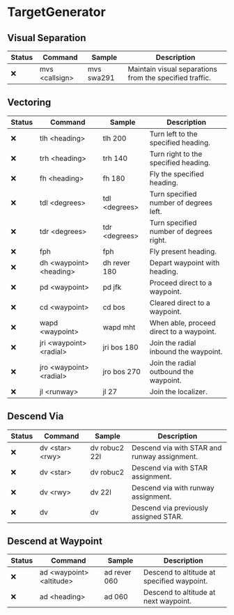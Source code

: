 # TargetGenerator

## Visual Separation
Status | Command | Sample | Description
--- | --- | --- | ---
:x: | mvs \<callsign> | mvs swa291 | Maintain visual separations from the specified traffic.

## Vectoring
Status | Command | Sample | Description
--- | --- | --- | ---
:x: | tlh \<heading> | tlh 200 | Turn left to the specified heading.
:x: | trh \<heading> | trh 140 | Turn right to the specified heading.
:x: | fh \<heading> | fh 180 | Fly the specified heading.
:x: | tdl \<degrees> | tdl \<degrees> | Turn specified number of degrees left.
:x: | tdr \<degrees> | tdr \<degrees> | Turn specified number of degrees right.
:x: | fph | fph | Fly present heading.
:x: | dh \<waypoint> \<heading> | dh rever 180 | Depart waypoint with heading.
:x: | pd \<waypoint> | pd jfk | Proceed direct to a waypoint.
:x: | cd \<waypoint> | cd bos | Cleared direct to a waypoint.
:x: | wapd \<waypoint> | wapd mht | When able, proceed direct to a waypoint.
:x: | jri \<waypoint> \<radial> | jri bos 180 | Join the radial inbound the waypoint.
:x: | jro \<waypoint> \<radial> | jro bos 270 | Join the radial outbound the waypoint.
:x: | jl \<runway> | jl 27 | Join the localizer.

## Descend Via
Status | Command | Sample | Description
--- | --- | --- | ---
:x: | dv \<star> \<rwy> | dv robuc2 22l | Descend via with STAR and runway assignment.
:x: | dv \<star> | dv robuc2 | Descend via with STAR assignment.
:x: | dv \<rwy> | dv 22l | Descend via with runway assignment.
:x: | dv | dv | Descend via previously assigned STAR.

## Descend at Waypoint
Status | Command | Sample | Description
--- | --- | --- | ---
:x: | ad \<waypoint> \<altitude> | ad rever 060 | Descend to altitude at specified waypoint.
:x: | ad \<heading> | ad 060 | Descend to altitude at next waypoint.

